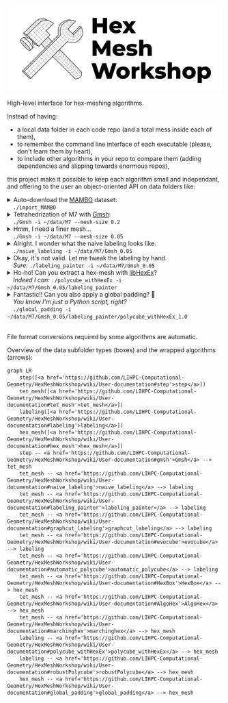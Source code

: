 <p align="center">
  <picture>
    <source media="(prefers-color-scheme: dark)" srcset="img/logo_white.png">
    <source media="(prefers-color-scheme: light)" srcset="img/logo_black.png">
    <img alt="HexMeshWorkshop logo" src="img/logo_black.png">
  </picture>
</p>

High-level interface for hex-meshing algorithms.

Instead of having:
- a local data folder in each code repo (and a total mess inside each of them),
- to remember the command line interface of each executable (please, don't learn them by heart),
- to include other algorithms in your repo to compare them (adding dependencies and slipping towards enormous repos),

this project make it possible to keep each algorithm small and independant, and offering to the user an object-oriented API on data folders like:

<!-- import_MAMBO -->

<details>
<summary>
    Auto-download the <a href="https://gitlab.com/franck.ledoux/mambo">MAMBO</a> dataset:<br/>
    &emsp;<code>./import_MAMBO</code>
</summary>

```diff
  📂~/data
+   📁B0
+   📁B1
+   ...
+   📁S45
```

</details>

<!-- Gmsh -->

<details>
<summary>
    Tetrahedrization of M7 with <a href="http://gmsh.info/">Gmsh</a>:<br/>
    &emsp;<code>./Gmsh -i ~/data/M7 --mesh-size 0.2</code>
</summary>

<table>
<tr><td>

```diff
  📂~/data
    📂M7
+     📂Gmsh_0.2
+       📄tet.mesh
+       📄surface.obj
```

</td><td><img src="img/Gmsh_coarse.png" style="height: 20em" alt="coarse mesh of the M7 model"/></td></tr>
</table>

</details>

<!-- Gmsh, finer mesh -->

<details>
<summary>
    Hmm, I need a finer mesh...</a><br/>
    &emsp;<code>./Gmsh -i ~/data/M7 --mesh-size 0.05</code>
</summary>

<table>
<tr><td>

```diff
  📂~/data
    📂M7
      📁Gmsh_0.2
+     📂Gmsh_0.05
+       📄tet.mesh
+       📄surface.obj
```

</td><td><img src="img/Gmsh_fine.png" style="height: 20em" alt="fine mesh of the M7 model"/></td></tr>
</table>

</details>

<!-- naive_labeling -->

<details> 
<summary>
    Alright. I wonder what the naive labeling looks like.</a><br/>
    &emsp;<code>./naive_labeling -i ~/data/M7/Gmsh_0.05</code>
</summary>

<table>
<tr><td>

```diff
  📂~/data
    📂M7
      📁Gmsh_0.2
      📂Gmsh_0.05
+       📂naive_labeling
+         📄surface_labeling.txt
        📄tet.mesh
        📄surface.obj
```

</td><td><img src="img/naive_labeling.png" style="height: 20em" alt="naive labeling computed on the tetrahedral mesh"/></td></tr>
</table>

</details>

<!-- labeling_painter -->

<details> 
<summary>
    Okay, it's not valid. Let me tweak the labeling by hand.</a><br/>
    &emsp;<em>Sure:</em> <code>./labeling_painter -i ~/data/M7/Gmsh_0.05</code>
</summary>

<table>
<tr><td>

```diff
  📂~/data
    📂M7
      📁Gmsh_0.2
      📂Gmsh_0.05
        📁naive_labeling
+       📂labeling_painter
+         📄surface_labeling.txt
        📄tet.mesh
        📄surface.obj
```

</td><td><img src="img/labeling_painter.png" style="height: 20em" alt="a labeling obtained with labeling_painter"/></td></tr>
</table>

</details>

</details>

<!-- polycube_withHexEx -->

<details> 
<summary>
    Ho-ho! Can you extract a hex-mesh with <a href="https://www.graphics.rwth-aachen.de/software/libHexEx/">libHexEx</a>?<br/>
    &emsp;<em>Indeed I can:</em> <code>./polycube_withHexEx -i ~/data/M7/Gmsh_0.05/labeling_painter</code>
</summary>

<table>
<tr><td>

```diff
  📂~/data
    📂M7
      📁Gmsh_0.2
      📂Gmsh_0.05
        📁naive_labeling
        📂labeling_painter
+         📂polycube_withHexEx_1.0
+           📄hex.mesh
          📄surface_labeling.txt
        📄tet.mesh
        📄surface.obj
```

</td><td><img src="img/polycube_withHexEx.png" style="height: 20em" alt="hexmesh obtained with polycube_withHexEx"/></td></tr>
</table>

</details>

<!-- global_padding -->

<details> 
<summary>
    Fantastic!! Can you also apply a global padding? 🥺<br/>
    &emsp;<em>You know I'm just a Python script, right?</em><br/>
    &emsp;<code>./global_padding -i ~/data/M7/Gmsh_0.05/labeling_painter/polycube_withHexEx_1.0</code>
</summary>

<table>
<tr><td>

```diff
  📂~/data
    📂M7
      📁Gmsh_0.2
      📂Gmsh_0.05
        📁naive_labeling
        📂labeling_painter
          📂polycube_withHexEx_1.0
+           📂global_padding
+             📄hex.mesh
            📄hex.mesh
          📄surface_labeling.txt
        📄tet.mesh
        📄surface.obj
```

</td><td><img src="img/global_padding.png" style="height: 20em" alt="hexmesh post-processed with a global padding"/></td></tr>
</table>

</details><br/>

File format conversions required by some algorithms are automatic.

Overview of the data subfolder types (boxes) and the wrapped algorithms (arrows):

```mermaid
graph LR
    step([<a href='https://github.com/LIHPC-Computational-Geometry/HexMeshWorkshop/wiki/User-documentation#step'>step</a>])
    tet_mesh([<a href='https://github.com/LIHPC-Computational-Geometry/HexMeshWorkshop/wiki/User-documentation#tet_mesh'>tet_mesh</a>])
    labeling([<a href='https://github.com/LIHPC-Computational-Geometry/HexMeshWorkshop/wiki/User-documentation#labeling'>labeling</a>])
    hex_mesh([<a href='https://github.com/LIHPC-Computational-Geometry/HexMeshWorkshop/wiki/User-documentation#hex_mesh'>hex_mesh</a>])
    step -- <a href='https://github.com/LIHPC-Computational-Geometry/HexMeshWorkshop/wiki/User-documentation#gmsh'>Gmsh</a> --> tet_mesh
    tet_mesh -- <a href='https://github.com/LIHPC-Computational-Geometry/HexMeshWorkshop/wiki/User-documentation#naive_labeling'>naive_labeling</a> --> labeling
    tet_mesh -- <a href='https://github.com/LIHPC-Computational-Geometry/HexMeshWorkshop/wiki/User-documentation#labeling_painter'>labeling_painter</a> --> labeling
    tet_mesh -- <a href='https://github.com/LIHPC-Computational-Geometry/HexMeshWorkshop/wiki/User-documentation#graphcut_labeling'>graphcut_labeling</a> --> labeling
    tet_mesh -- <a href='https://github.com/LIHPC-Computational-Geometry/HexMeshWorkshop/wiki/User-documentation#evocube'>evocube</a> --> labeling
    tet_mesh -- <a href='https://github.com/LIHPC-Computational-Geometry/HexMeshWorkshop/wiki/User-documentation#automatic_polycube'>automatic_polycube</a> --> labeling
    tet_mesh -- <a href='https://github.com/LIHPC-Computational-Geometry/HexMeshWorkshop/wiki/User-documentation#HexBox'>HexBox</a> --> hex_mesh
    tet_mesh -- <a href='https://github.com/LIHPC-Computational-Geometry/HexMeshWorkshop/wiki/User-documentation#AlgoHex'>AlgoHex</a> --> hex_mesh
    tet_mesh -- <a href='https://github.com/LIHPC-Computational-Geometry/HexMeshWorkshop/wiki/User-documentation#marchinghex'>marchinghex</a> --> hex_mesh
    labeling -- <a href='https://github.com/LIHPC-Computational-Geometry/HexMeshWorkshop/wiki/User-documentation#polycube_withHexEx'>polycube_withHexEx</a> --> hex_mesh
    labeling -- <a href='https://github.com/LIHPC-Computational-Geometry/HexMeshWorkshop/wiki/User-documentation#robustPolycube'>robustPolycube</a> --> hex_mesh
    hex_mesh -- <a href='https://github.com/LIHPC-Computational-Geometry/HexMeshWorkshop/wiki/User-documentation#global_padding'>global_padding</a> --> hex_mesh
```
